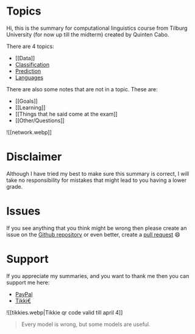 # Topics 
Hi, this is the summary for computational linguistics course from Tilburg University (for now up till the midterm) created by Quinten Cabo. 

There are 4 topics:

- [[Data]]
- [Classification](Classification.md)
- [Prediction](Prediction.md)
- [Languages](Languages.md)

There are also some notes that are not in a topic. These are:

- [[Goals]]
- [[Learning]]
- [[Things that he said come at the exam]]
- [[Other/Questions]]

![[network.webp]]

# Disclaimer 
Although I have tried my best to make sure this summary is correct, I will take no responsibility for mistakes that might lead to you having a lower grade. 

# Issues 
If you see anything that you think might be wrong then please create an issue on the [Github repository](https://github.com/tintin10q/computational-linguistics-summary) or even better, create a [pull request](https://www.dataschool.io/how-to-contribute-on-github/) 😄 

# Support
If you appreciate my summaries, and you want to thank me then you can support me
here: 

- [PayPal](https://www.paypal.me/quintencabo)
- [Tikki€](https://tikkie.me/pay/tvc88f91200qmq9fujar)


![[tikkies.webp|Tikkie qr code valid till april 4]]

>Every model is wrong, but some models are useful.